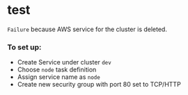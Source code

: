 # test

`Failure` because AWS service for the cluster is deleted.

### To set up:
- Create Service under cluster `dev`
- Choose `node` task definition
- Assign service name as `node`
- Create new security group with port 80 set to TCP/HTTP
